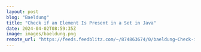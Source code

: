 ```yaml
---
layout: post
blog: "Baeldung"
title: "Check if an Element Is Present in a Set in Java"
date: 2024-04-02T08:59:35Z
image: images/baeldung.png
remote_url: "https://feeds.feedblitz.com/~/874863674/0/baeldung~Check-if-an-Element-Is-Present-in-a-Set-in-Java"
---
```


